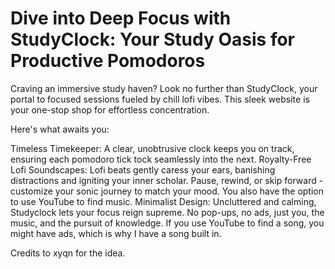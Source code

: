 
# Dive into Deep Focus with StudyClock: Your Study Oasis for Productive Pomodoros
Craving an immersive study haven? Look no further than StudyClock, your portal to focused sessions fueled by chill lofi vibes. This sleek website is your one-stop shop for effortless concentration.

Here's what awaits you:

Timeless Timekeeper: A clear, unobtrusive clock keeps you on track, ensuring each pomodoro tick tock seamlessly into the next.
Royalty-Free Lofi Soundscapes: Lofi beats gently caress your ears, banishing distractions and igniting your inner scholar. Pause, rewind, or skip forward - customize your sonic journey to match your mood. You also have the option to use YouTube to find music.
Minimalist Design: Uncluttered and calming, Studyclock lets your focus reign supreme. No pop-ups, no ads, just you, the music, and the pursuit of knowledge. If you use YouTube to find a song, you might have ads, which is why I have a song built in.

Credits to xyqn for the idea. 
